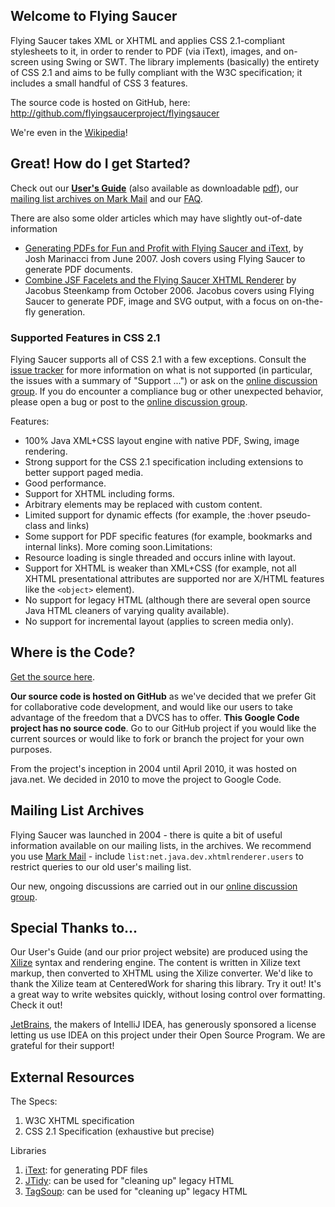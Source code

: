 ## Welcome to Flying Saucer ##
Flying Saucer takes XML or XHTML and applies CSS 2.1-compliant stylesheets to it, in order to render to PDF (via iText), images, and on-screen using Swing or SWT. The library implements (basically) the entirety of CSS 2.1 and aims to be fully compliant with the W3C specification; it includes a small handful of CSS 3 features.

The source code is hosted on GitHub, here: http://github.com/flyingsaucerproject/flyingsaucer

We're even in the [Wikipedia](http://en.wikipedia.org/wiki/Flying_Saucer_(library))!

## Great! How do I get Started? ##

Check out our **[User's Guide](http://flyingsaucerproject.github.com/flyingsaucer/r8/guide/users-guide-R8.html)** (also available as downloadable [pdf](http://flying-saucer.googlecode.com/files/flyingsaucer-R8-users-guide.pdf)), our [mailing list archives on Mark Mail](http://markmail.org/search/?q=list:net.java.dev.xhtmlrenderer.users) and our [FAQ](FAQ.md).

There are also some older articles which may have slightly out-of-date information
  * [Generating PDFs for Fun and Profit with Flying Saucer and iText](http://today.java.net/pub/a/today/2007/06/26/generating-pdfs-with-flying-saucer-and-itext.html), by Josh Marinacci from June 2007. Josh covers using Flying Saucer to generate PDF documents.
  * [Combine JSF Facelets and the Flying Saucer XHTML Renderer](http://today.java.net/pub/a/today/2006/10/31/combine-facelets-and-flying-saucer-renderer.html) by Jacobus Steenkamp from October 2006. Jacobus covers using Flying Saucer to generate PDF, image and SVG output, with a focus on on-the-fly generation.

### Supported Features in CSS 2.1 ###

Flying Saucer supports all of CSS 2.1 with a few exceptions. Consult the [issue tracker](http://code.google.com/p/flying-saucer/issues/list) for more information on what is not supported (in particular, the issues with a summary of "Support ...") or ask on the [online discussion group](http://groups.google.com/group/flying-saucer-users). If you do encounter a compliance bug or other unexpected behavior, please open a bug or post to the [online discussion group](http://groups.google.com/group/flying-saucer-users).

Features:
  * 100% Java XML+CSS layout engine with native PDF, Swing, image rendering.
  * Strong support for the CSS 2.1 specification including extensions to better support paged media.
  * Good performance.
  * Support for XHTML including forms.
  * Arbitrary elements may be replaced with custom content.
  * Limited support for dynamic effects (for example, the :hover pseudo-class and links)
  * Some support for PDF specific features (for example, bookmarks and internal links). More coming soon.Limitations:
  * Resource loading is single threaded and occurs inline with layout.
  * Support for XHTML is weaker than XML+CSS (for example, not all XHTML presentational attributes are supported nor are X/HTML features like the `<object>` element).
  * No support for legacy HTML (although there are several open source Java HTML cleaners of varying quality available).
  * No support for incremental layout (applies to screen media only). 

## Where is the Code? ##
[Get the source here](http://github.com/flyingsaucerproject/flyingsaucer).

**Our source code is hosted on GitHub** as we've decided that we prefer Git for collaborative code development, and would like our users to take advantage of the freedom that a DVCS has to offer. **This Google Code project has no source code**. Go to our GitHub project if you would like the current sources or would like to fork or branch the project for your own purposes.

From the project's inception in 2004 until April 2010, it was hosted on java.net. We decided in 2010 to move the project to Google Code.


## Mailing List Archives ##
Flying Saucer was launched in 2004 - there is quite a bit of useful information available on our mailing lists, in the archives. We recommend you use [Mark Mail](http://markmail.org/search/?q=list:net.java.dev.xhtmlrenderer.users) - include `list:net.java.dev.xhtmlrenderer.users` to restrict queries to our old user's mailing list.

Our new, ongoing discussions are carried out in our [online discussion group](http://groups.google.com/group/flying-saucer-users).

## Special Thanks to... ##

Our User's Guide (and our prior project website) are produced using the [Xilize](http://xilize.sourceforge.net) syntax and rendering engine. The content is written in Xilize text markup, then converted to XHTML using the Xilize converter. We'd like to thank the Xilize team at CenteredWork for sharing this library. Try it out! It's a great way to write websites quickly, without losing control over formatting. Check it out!

[JetBrains](http://www.jetbrains.com), the makers of IntelliJ IDEA, has generously sponsored a license letting us use IDEA on this project under their Open Source Program. We are grateful for their support!


## External Resources ##

The Specs:
  1. W3C XHTML specification
  1. CSS 2.1 Specification (exhaustive but precise)

Libraries
  1. [iText](http://itextpdf.com/): for generating PDF files
  1. [JTidy](http://jtidy.sourceforge.net/): can be used for "cleaning up" legacy HTML
  1. [TagSoup](http://ccil.org/~cowan/XML/tagsoup/): can be used for "cleaning up" legacy HTML